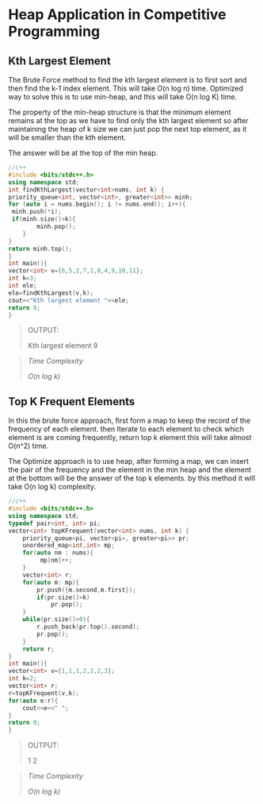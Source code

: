 # Heap Application in Competitive Programming

## Kth Largest Element

The Brute Force method to find the kth largest element is to first sort and then find the k-1 index element. This will take O(n log n) time. 
Optimized way to solve this is to use min-heap, and this will take O(n log K) time.

The property of the min-heap structure is that the minimum element remains at the top as we have to find only the kth largest element so after maintaining the heap of k size we can just pop the next top element, as it will be smaller than the kth element. 

The answer will be at the top of the min heap.

```c++
//c++
#include <bits/stdc++.h>
using namespace std;
int findKthLargest(vector<int>nums, int k) {
priority_queue<int, vector<int>, greater<int>> minh;
for (auto i = nums.begin(); i != nums.end(); i++){
 minh.push(*i);
 if(minh.size()>k){
        minh.pop();
    }
}
return minh.top();
}
int main(){
vector<int> v={6,5,2,7,1,8,4,9,10,11};
int k=3;
int ele;
ele=findKthLargest(v,k);
cout<<"Kth largest element "<<ele;
return 0;
}
```
>OUTPUT:
>
>Kth largest element 9
>

>
>*Time Complexity*
>
>*O(n log k)*

## Top K Frequent Elements

In this the brute force approach, first form a map to keep the record of the frequency of each element. then Iterate to each element to check which element is are coming frequently, return top k element this will take almost O(n^2) time. 

The Optimize approach is to use heap, after forming a map, we can insert the pair of the frequency and the element in the min heap and the element at the bottom will be the answer of the top k elements. by this method it will take O(n log k) complexity.
```c++
//c++
#include <bits/stdc++.h>
using namespace std;
typedef pair<int, int> pi;
vector<int> topKFrequent(vector<int> nums, int k) {
    priority_queue<pi, vector<pi>, greater<pi>> pr;
    unordered_map<int,int> mp;
    for(auto nm : nums){
         mp[nm]++;
    }
    vector<int> r;
    for(auto m: mp){
        pr.push({m.second,m.first});
        if(pr.size()>k)
            pr.pop();
    }
    while(pr.size()>0){
        r.push_back(pr.top().second);
        pr.pop();
    }
    return r;
}
int main(){
vector<int> v={1,1,1,2,2,2,3};
int k=2;
vector<int> r;
r=topKFrequent(v,k);
for(auto e:r){
    cout<<e<<" ";
}
return 0;
}
```
>OUTPUT:
>
> 1 2
>

>
>*Time Complexity*
>
>*O(n log k)*
